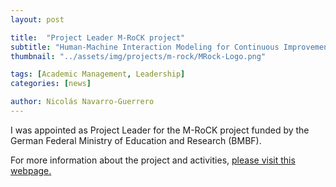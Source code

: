 ```yaml
---
layout: post

title:  "Project Leader M-RoCK project"
subtitle: "Human-Machine Interaction Modeling for Continuous Improvement of Robot Behavior"
thumbnail: "../assets/img/projects/m-rock/MRock-Logo.png"

tags: [Academic Management, Leadership]
categories: [news]

author: Nicolás Navarro-Guerrero
---
```


I was appointed as Project Leader for the M-RoCK project funded by the German Federal Ministry of Education and Research (BMBF).

For more information about the project and activities, <a href="https://www.dfki.de/en/web/research/projects-and-publications/projects-overview/project/m-rock" target="_blank">please visit this webpage.</a>

<!--more-->

